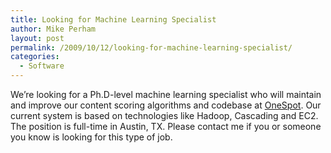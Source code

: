```yaml
---
title: Looking for Machine Learning Specialist
author: Mike Perham
layout: post
permalink: /2009/10/12/looking-for-machine-learning-specialist/
categories:
  - Software
---
```

We&#8217;re looking for a Ph.D-level machine learning specialist who will maintain and improve our content scoring algorithms and codebase at [OneSpot][1]. Our current system is based on technologies like Hadoop, Cascading and EC2. The position is full-time in Austin, TX. Please contact me if you or someone you know is looking for this type of job.

 [1]: http://onespot.com